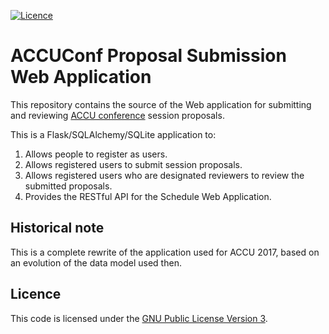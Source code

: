 [![Licence](https://img.shields.io/badge/license-GPL_3-green.svg)](https://www.gnu.org/licenses/gpl-3.0.en.html)

# ACCUConf Proposal Submission Web Application

This repository contains the source of the Web application for submitting and
reviewing [ACCU conference](https://conference.accu.org) session proposals.

This is a Flask/SQLAlchemy/SQLite application to:

1. Allows people to register as users.
1. Allows registered users to submit session proposals.
1. Allows registered users who are designated reviewers to review the submitted proposals.
1. Provides the RESTful API for the Schedule Web Application.

## Historical note

This is a complete rewrite of the application used for ACCU 2017, based on an evolution of the data model
used then.

## Licence

This code is licensed under
the [GNU Public License Version 3](https://www.gnu.org/licenses/gpl-3.0.en.html).
